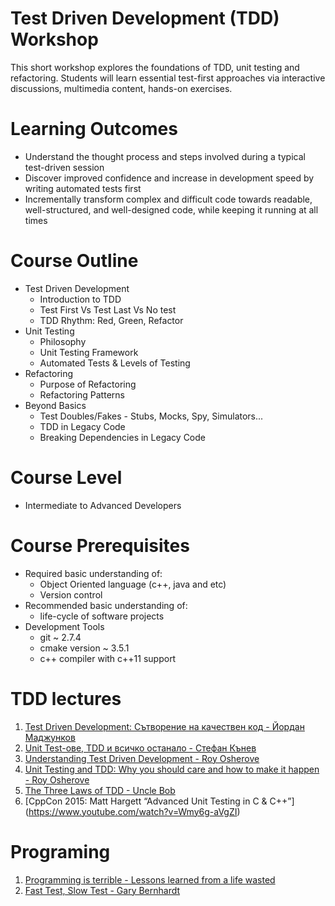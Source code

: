 # Test Driven Development (TDD) Workshop
This short workshop explores the foundations of TDD, unit testing and refactoring.
Students will learn essential test-first approaches via interactive discussions, multimedia content, hands-on exercises.

# Learning Outcomes
* Understand the thought process and steps involved during a typical test-driven session
* Discover improved confidence and increase in development speed by writing automated tests first
* Incrementally transform complex and difficult code towards readable, well-structured, and well-designed code, while keeping it running at all times

# Course Outline
* Test Driven Development
  * Introduction to TDD
  * Test First Vs Test Last Vs No test
  * TDD Rhythm: Red, Green, Refactor
* Unit Testing
  * Philosophy 
  * Unit Testing Framework
  * Automated Tests & Levels of Testing
* Refactoring
  * Purpose of Refactoring
  * Refactoring Patterns
* Beyond Basics
  * Test Doubles/Fakes - Stubs, Mocks, Spy, Simulators...
  * TDD in Legacy Code
  * Breaking Dependencies in Legacy Code

# Course Level
  * Intermediate to Advanced Developers

# Course Prerequisites
* Required basic understanding of:
  * Object Oriented language (c++, java and etc)
  * Version control
* Recommended basic understanding of:
  * life-cycle of software projects
* Development Tools
  * git ~ 2.7.4
  * cmake version ~ 3.5.1
  * c++ compiler with c++11 support 

# TDD lectures
1. [Test Driven Development: Сътворение на качествен код - Йордан Маджунков](https://www.youtube.com/watch?v=YXCJNeVqC1c)
2. [Unit Test-ове, TDD и всичко останало - Стефан Кънев](https://www.youtube.com/watch?v=ToyPKRiQCQk)
3. [Understanding Test Driven Development - Roy Osherove](https://www.youtube.com/watch?v=q5Xd1tmIgec)
4. [Unit Testing and TDD: Why you should care and how to make it happen - Roy Osherove](https://www.youtube.com/watch?v=3_UX8Kqb3aU)
5. [The Three Laws of TDD - Uncle Bob](https://www.youtube.com/watch?v=AoIfc5NwRks)
6. [CppCon 2015: Matt Hargett “Advanced Unit Testing in C & C++”] (https://www.youtube.com/watch?v=Wmy6g-aVgZI)

# Programing 
1. [Programming is terrible - Lessons learned from a life wasted](https://www.youtube.com/watch?v=csyL9EC0S0c)
2. [Fast Test, Slow Test - Gary Bernhardt](https://www.youtube.com/watch?v=RAxiiRPHS9k)


